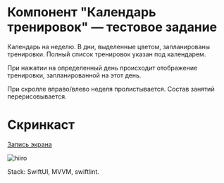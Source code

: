 # Компонент "Календарь тренировок" — тестовое задание

Календарь на неделю. В дни, выделенные цветом, запланированы тренировки. Полный список тренировок указан под календарем.

При нажатии на определенный день происходит отображение тренировки, запланированной на этот день.

При скролле вправо/влево неделя пролистывается. Состав занятий перерисовывается.

# Скринкаст

[Запись экрана](https://drive.google.com/file/d/18IuRrVshpf11TZNvWCn7mof8YGwY0lwC/view?usp=sharing)

![hiiro](https://github.com/Azonaz/HiiroTestCase/assets/125258194/cb17edfa-0867-4819-bdb9-520834df3a20)



Stack: SwiftUI, MVVM, swiftlint.
